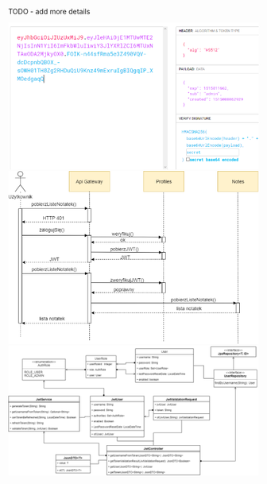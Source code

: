 TODO - add more details

![JWT](img/jwt.PNG)
![Security_flow_example](img/security.png)
![secuirty_class_diagram](img/security_class_diagram.png)
